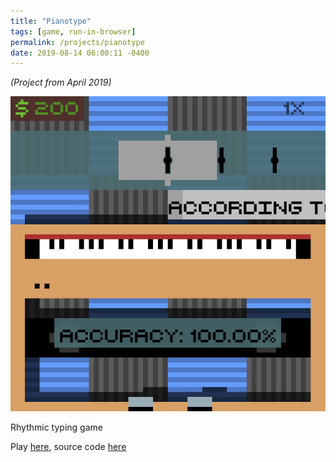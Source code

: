 ```yaml
---
title: "Pianotype"
tags: [game, run-in-browser]
permalink: /projects/pianotype
date: 2019-08-14 06:00:11 -0400
---
```


*(Project from April 2019)*

<a href="https://parameterized.github.io/pianotype/" target="_blank">![](/img/projects/pianotype.gif)</a>

Rhythmic typing game

Play [here](https://parameterized.github.io/pianotype/), source code [here](https://github.com/parameterized/pianotype)
